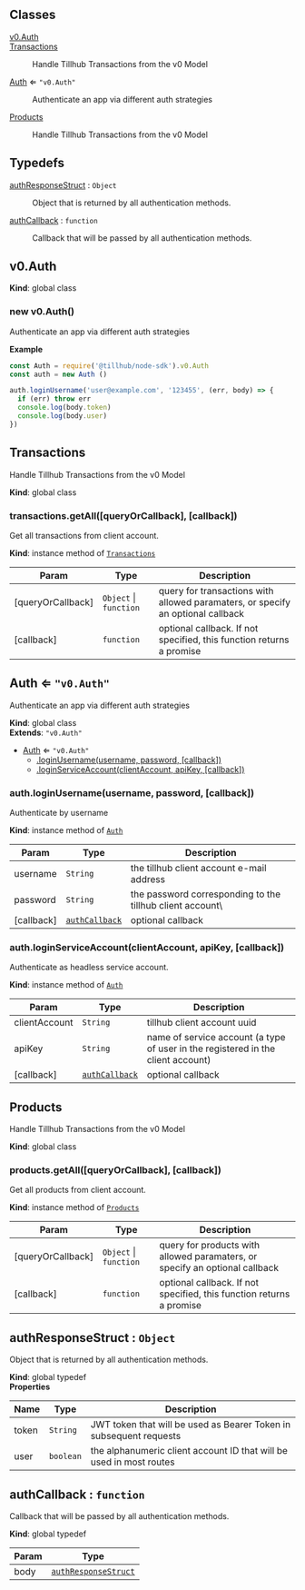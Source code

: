 ## Classes

<dl>
<dt><a href="#v0.Auth">v0.Auth</a></dt>
<dd></dd>
<dt><a href="#Transactions">Transactions</a></dt>
<dd><p>Handle Tillhub Transactions from the v0 Model</p>
</dd>
<dt><a href="#Auth">Auth</a> ⇐ <code>&quot;v0.Auth&quot;</code></dt>
<dd><p>Authenticate an app via different auth strategies</p>
</dd>
<dt><a href="#Products">Products</a></dt>
<dd><p>Handle Tillhub Transactions from the v0 Model</p>
</dd>
</dl>

## Typedefs

<dl>
<dt><a href="#authResponseStruct">authResponseStruct</a> : <code>Object</code></dt>
<dd><p>Object that is returned by all authentication methods.</p>
</dd>
<dt><a href="#authCallback">authCallback</a> : <code>function</code></dt>
<dd><p>Callback that will be passed by all authentication methods.</p>
</dd>
</dl>

<a name="v0.Auth"></a>

## v0.Auth
**Kind**: global class  
<a name="new_v0.Auth_new"></a>

### new v0.Auth()
Authenticate an app via different auth strategies

**Example**  
```js
const Auth = require('@tillhub/node-sdk').v0.Auth
const auth = new Auth ()

auth.loginUsername('user@example.com', '123455', (err, body) => {
  if (err) throw err
  console.log(body.token)
  console.log(body.user)
})
```
<a name="Transactions"></a>

## Transactions
Handle Tillhub Transactions from the v0 Model

**Kind**: global class  
<a name="Transactions+getAll"></a>

### transactions.getAll([queryOrCallback], [callback])
Get all transactions from client account.

**Kind**: instance method of [<code>Transactions</code>](#Transactions)  

| Param | Type | Description |
| --- | --- | --- |
| [queryOrCallback] | <code>Object</code> \| <code>function</code> | query for transactions with allowed paramaters, or specify an optional callback |
| [callback] | <code>function</code> | optional callback. If not specified, this function returns a promise |

<a name="Auth"></a>

## Auth ⇐ <code>&quot;v0.Auth&quot;</code>
Authenticate an app via different auth strategies

**Kind**: global class  
**Extends**: <code>&quot;v0.Auth&quot;</code>  

* [Auth](#Auth) ⇐ <code>&quot;v0.Auth&quot;</code>
    * [.loginUsername(username, password, [callback])](#Auth+loginUsername)
    * [.loginServiceAccount(clientAccount, apiKey, [callback])](#Auth+loginServiceAccount)

<a name="Auth+loginUsername"></a>

### auth.loginUsername(username, password, [callback])
Authenticate by username

**Kind**: instance method of [<code>Auth</code>](#Auth)  

| Param | Type | Description |
| --- | --- | --- |
| username | <code>String</code> | the tillhub client account e-mail address |
| password | <code>String</code> | the password corresponding to the tillhub client account\ |
| [callback] | [<code>authCallback</code>](#authCallback) | optional callback |

<a name="Auth+loginServiceAccount"></a>

### auth.loginServiceAccount(clientAccount, apiKey, [callback])
Authenticate as headless service account.

**Kind**: instance method of [<code>Auth</code>](#Auth)  

| Param | Type | Description |
| --- | --- | --- |
| clientAccount | <code>String</code> | tillhub client account uuid |
| apiKey | <code>String</code> | name of service account (a type of user in the registered in the client account) |
| [callback] | [<code>authCallback</code>](#authCallback) | optional callback |

<a name="Products"></a>

## Products
Handle Tillhub Transactions from the v0 Model

**Kind**: global class  
<a name="Products+getAll"></a>

### products.getAll([queryOrCallback], [callback])
Get all products from client account.

**Kind**: instance method of [<code>Products</code>](#Products)  

| Param | Type | Description |
| --- | --- | --- |
| [queryOrCallback] | <code>Object</code> \| <code>function</code> | query for products with allowed paramaters, or specify an optional callback |
| [callback] | <code>function</code> | optional callback. If not specified, this function returns a promise |

<a name="authResponseStruct"></a>

## authResponseStruct : <code>Object</code>
Object that is returned by all authentication methods.

**Kind**: global typedef  
**Properties**

| Name | Type | Description |
| --- | --- | --- |
| token | <code>String</code> | JWT token that will be used as Bearer Token in subsequent requests |
| user | <code>boolean</code> | the alphanumeric client account ID that will be used in most routes |

<a name="authCallback"></a>

## authCallback : <code>function</code>
Callback that will be passed by all authentication methods.

**Kind**: global typedef  

| Param | Type |
| --- | --- |
| body | [<code>authResponseStruct</code>](#authResponseStruct) | 

